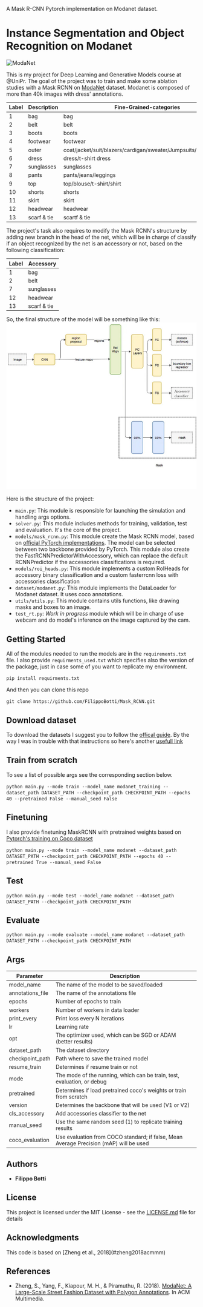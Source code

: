 A Mask R-CNN Pytorch implementation on Modanet dataset.

# Instance Segmentation and Object Recognition on Modanet

![ModaNet](https://github.com/eBay/modanet/blob/master/logo/modanet_logo2.png)

This is my project for Deep Learning and Generative Models course at @UniPr.
The goal of the project was to train and make some ablation studies with a Mask RCNN on [ModaNet](https://github.com/eBay/modanet) dataset.
Modanet is composed of more than 40k images with dress' annotations.

| Label | Description | Fine-Grained-categories |
| --- | --- | --- |
| 1 | bag | bag |
| 2 | belt | belt |
| 3 | boots | boots |
| 4 | footwear | footwear |
| 5 | outer | coat/jacket/suit/blazers/cardigan/sweater/Jumpsuits/Rompers/vest |
| 6 | dress | dress/t-shirt dress |
| 7 | sunglasses | sunglasses |
| 8 | pants | pants/jeans/leggings |
| 9 | top | top/blouse/t-shirt/shirt |
|10 | shorts | shorts |
|11 | skirt | skirt |
|12 | headwear | headwear |
|13 | scarf & tie | scartf & tie |

The project's task also requires to modify the Mask RCNN's structure by adding new branch in the head of the net, which will be in charge of classify if an object recognized by the net is an accessory or not, based on the following classification:

| Label | Accessory |
| --- | ---  |
| 1 | bag |  
| 2 | belt |
| 7 | sunglasses | 
|12 | headwear | 
|13 | scarf & tie | 

So, the final structure of the model will be something like this:
![Structure](./accessory_net.jpeg)

Here is the structure of the project:
- `main.py`: This module is responsible for launching the simulation and handling args options.
- `solver.py`: This module includes methods for training, validation, test and evaluation. It's the core of the project.
- `models/mask_rcnn.py`: This module create the Mask RCNN model, based on [official PyTorch implementations](https://pytorch.org/vision/main/models/mask_rcnn.html). The model can be selected between two backbone provided by PyTorch. This module also create the FastRCNNPredictorWithAccessory, which can replace the default RCNNPredictor if the accessories classifications is required.
- `models/roi_heads.py`: This module implements a custom RoIHeads for accessory binary classification and a custom fasterrcnn loss with accessories classification 
- `dataset/modanet.py`: This module implements the DataLoader for Modanet dataset. It uses coco annotations.
- `utils/utils.py`: This module contains utils functions, like drawing masks and boxes to an image.
- `test_rt.py`: *Work in progress* module which will be in charge of use webcam and do model's inference on the image captured by the cam.


## Getting Started

All of the modules needed to run the models are in the `requirements.txt` file. I also provide `requirments_used.txt` which specifies also the version of the package, just in case some of you want to replicate my environment.

```shell
pip install requirments.txt
```
And then you can clone this repo
```shell
git clone https://github.com/FilippoBotti/Mask_RCNN.git
```

## Download dataset
To download the datasets I suggest you to follow the [offical guide](https://github.com/eBay/modanet/tree/master).
By the way I was in trouble with that instructions so here's another [usefull link](https://github.com/kyamagu/paperdoll/issues/11)


## Train from scratch
To see a list of possible args see the corresponding section below.
```shell
python main.py --mode train --model_name modanet_training --dataset_path DATASET_PATH --checkpoint_path CHECKPOINT_PATH --epochs 40 --pretrained False --manual_seed False
```

## Finetuning
I also provide finetuning MaskRCNN with pretrained weights based on [Pytorch's training on Coco dataset](https://pytorch.org/vision/main/_modules/torchvision/models/detection/mask_rcnn.html#MaskRCNN_ResNet50_FPN_Weights)
```shell
python main.py --mode train --model_name modanet --dataset_path DATASET_PATH --checkpoint_path CHECKPOINT_PATH --epochs 40 --pretrained True --manual_seed False
```

## Test 
```shell
python main.py --mode test --model_name modanet --dataset_path DATASET_PATH --checkpoint_path CHECKPOINT_PATH 
```

## Evaluate 
```shell
python main.py --mode evaluate --model_name modanet --dataset_path DATASET_PATH --checkpoint_path CHECKPOINT_PATH 
```
   
## Args
| Parameter           | Description                                                                                                 |
|---------------------|-------------------------------------------------------------------------------------------------------------|
| model_name          | The name of the model to be saved/loaded                                                                     |
| annotations_file    | The name of the annotations file                                                                             |
| epochs              | Number of epochs to train                                                                                   |
| workers             | Number of workers in data loader                                                                            |
| print_every         | Print loss every N iterations                                                                               |
| lr                  | Learning rate                                                                                               |
| opt                 | The optimizer used, which can be SGD or ADAM (better results)                                               |
| dataset_path        | The dataset directory                                                                                       |
| checkpoint_path     | Path where to save the trained model                                                                        |
| resume_train        | Determines if resume train or not                                                                           |
| mode                | The mode of the running, which can be train, test, evaluation, or debug                                     |
| pretrained          | Determines if load pretrained coco's weights or train from scratch                                         |
| version             | Determines the backbone that will be used (V1 or V2)                                                       |
| cls_accessory       | Add accessories classifier to the net                                                                        |
| manual_seed         | Use the same random seed (1) to replicate training results                                                  |
| coco_evaluation     | Use evaluation from COCO standard; if false, Mean Average Precision (mAP) will be used                     |


## Authors

* **Filippo Botti** 

## License

This project is licensed under the MIT License - see the [LICENSE.md](LICENSE.md) file for details

## Acknowledgments
This code is based on \[Zheng et al., 2018](#zheng2018acmmm)

## References

- Zheng, S., Yang, F., Kiapour, M. H., & Piramuthu, R. (2018). [ModaNet: A Large-Scale Street Fashion Dataset with Polygon Annotations](#zheng2018acmmm). In ACM Multimedia.